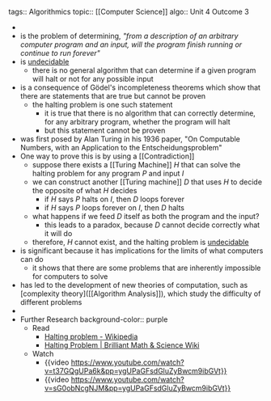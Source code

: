 tags:: Algorithmics
topic:: [[Computer Science]]
algo:: Unit 4 Outcome 3

-
- is the problem of determining, *"from a description of an arbitrary computer program and an input, will the program finish running or continue to run forever"*
- is [undecidable]([[Decidability]])
	- there is no general algorithm that can determine if a given program will halt or not for any possible input
- is a consequence of Gödel's incompleteness theorems which show that there are statements that are true but cannot be proven
	- the halting problem is one such statement
		- it is true that there is no algorithm that can correctly determine, for any arbitrary program, whether the program will halt
		- but this statement cannot be proven
- was first posed by Alan Turing in his 1936 paper, "On Computable Numbers, with an Application to the Entscheidungsproblem"
- One way to prove this is by using a [[Contradiction]]
	- suppose there exists a [[Turing Machine]] $H$ that can solve the halting problem for any program $P$ and input $I$
	- we can construct another [[Turing machine]] $D$ that uses $H$ to decide the opposite of what $H$ decides
		- if $H$ says $P$ halts on $I$, then $D$ loops forever
		- if $H$ says $P$ loops forever on $I$, then $D$ halts
	- what happens if we feed $D$ itself as both the program and the input?
		- this leads to a paradox, because $D$ cannot decide correctly what it will do
	- therefore, $H$ cannot exist, and the halting problem is [undecidable]([[Decidability]])
- is significant because it has implications for the limits of what computers can do
	- it shows that there are some problems that are inherently impossible for computers to solve
- has led to the development of new theories of computation, such as [complexity theory]([[Algorithm Analysis]]), which study the difficulty of different problems
-
- Further Research
  background-color:: purple
	- Read
		- [Halting problem - Wikipedia](https://en.wikipedia.org/wiki/Halting_problem)
		- [Halting Problem | Brilliant Math & Science Wiki](https://brilliant.org/wiki/halting-problem/)
	- Watch
		- {{video https://www.youtube.com/watch?v=t37GQgUPa6k&pp=ygUPaGFsdGluZyBwcm9ibGVt}}
		- {{video https://www.youtube.com/watch?v=sG0obNcgNJM&pp=ygUPaGFsdGluZyBwcm9ibGVt}}